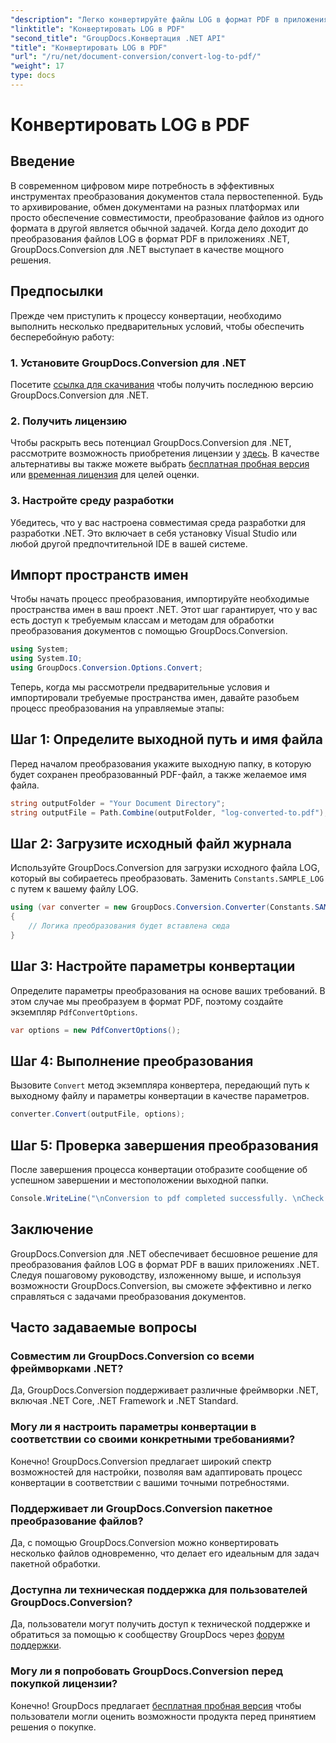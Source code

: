 ```yaml
---
"description": "Легко конвертируйте файлы LOG в формат PDF в приложениях .NET с помощью GroupDocs.Conversion для .NET. Следуйте нашему пошаговому руководству по конвертации документов."
"linktitle": "Конвертировать LOG в PDF"
"second_title": "GroupDocs.Конвертация .NET API"
"title": "Конвертировать LOG в PDF"
"url": "/ru/net/document-conversion/convert-log-to-pdf/"
"weight": 17
type: docs
---
```

# Конвертировать LOG в PDF

## Введение
В современном цифровом мире потребность в эффективных инструментах преобразования документов стала первостепенной. Будь то архивирование, обмен документами на разных платформах или просто обеспечение совместимости, преобразование файлов из одного формата в другой является обычной задачей. Когда дело доходит до преобразования файлов LOG в формат PDF в приложениях .NET, GroupDocs.Conversion для .NET выступает в качестве мощного решения.
## Предпосылки
Прежде чем приступить к процессу конвертации, необходимо выполнить несколько предварительных условий, чтобы обеспечить бесперебойную работу:
### 1. Установите GroupDocs.Conversion для .NET
Посетите [ссылка для скачивания](https://releases.groupdocs.com/conversion/net/) чтобы получить последнюю версию GroupDocs.Conversion для .NET.
### 2. Получить лицензию
Чтобы раскрыть весь потенциал GroupDocs.Conversion для .NET, рассмотрите возможность приобретения лицензии у [здесь](https://purchase.groupdocs.com/buy). В качестве альтернативы вы также можете выбрать [бесплатная пробная версия](https://releases.groupdocs.com/) или [временная лицензия](https://purchase.groupdocs.com/temporary-license/) для целей оценки.
### 3. Настройте среду разработки
Убедитесь, что у вас настроена совместимая среда разработки для разработки .NET. Это включает в себя установку Visual Studio или любой другой предпочтительной IDE в вашей системе.

## Импорт пространств имен
Чтобы начать процесс преобразования, импортируйте необходимые пространства имен в ваш проект .NET. Этот шаг гарантирует, что у вас есть доступ к требуемым классам и методам для обработки преобразования документов с помощью GroupDocs.Conversion.
```csharp
using System;
using System.IO;
using GroupDocs.Conversion.Options.Convert;
```

Теперь, когда мы рассмотрели предварительные условия и импортировали требуемые пространства имен, давайте разобьем процесс преобразования на управляемые этапы:
## Шаг 1: Определите выходной путь и имя файла
Перед началом преобразования укажите выходную папку, в которую будет сохранен преобразованный PDF-файл, а также желаемое имя файла.
```csharp
string outputFolder = "Your Document Directory";
string outputFile = Path.Combine(outputFolder, "log-converted-to.pdf");
```
## Шаг 2: Загрузите исходный файл журнала
Используйте GroupDocs.Conversion для загрузки исходного файла LOG, который вы собираетесь преобразовать. Заменить `Constants.SAMPLE_LOG` с путем к вашему файлу LOG.
```csharp
using (var converter = new GroupDocs.Conversion.Converter(Constants.SAMPLE_LOG))
{
    // Логика преобразования будет вставлена сюда
}
```
## Шаг 3: Настройте параметры конвертации
Определите параметры преобразования на основе ваших требований. В этом случае мы преобразуем в формат PDF, поэтому создайте экземпляр `PdfConvertOptions`.
```csharp
var options = new PdfConvertOptions();
```
## Шаг 4: Выполнение преобразования
Вызовите `Convert` метод экземпляра конвертера, передающий путь к выходному файлу и параметры конвертации в качестве параметров.
```csharp
converter.Convert(outputFile, options);
```
## Шаг 5: Проверка завершения преобразования
После завершения процесса конвертации отобразите сообщение об успешном завершении и местоположении выходной папки.
```csharp
Console.WriteLine("\nConversion to pdf completed successfully. \nCheck output in {0}", outputFolder);
```

## Заключение
GroupDocs.Conversion для .NET обеспечивает бесшовное решение для преобразования файлов LOG в формат PDF в ваших приложениях .NET. Следуя пошаговому руководству, изложенному выше, и используя возможности GroupDocs.Conversion, вы сможете эффективно и легко справляться с задачами преобразования документов.
## Часто задаваемые вопросы
### Совместим ли GroupDocs.Conversion со всеми фреймворками .NET?
Да, GroupDocs.Conversion поддерживает различные фреймворки .NET, включая .NET Core, .NET Framework и .NET Standard.
### Могу ли я настроить параметры конвертации в соответствии со своими конкретными требованиями?
Конечно! GroupDocs.Conversion предлагает широкий спектр возможностей для настройки, позволяя вам адаптировать процесс конвертации в соответствии с вашими точными потребностями.
### Поддерживает ли GroupDocs.Conversion пакетное преобразование файлов?
Да, с помощью GroupDocs.Conversion можно конвертировать несколько файлов одновременно, что делает его идеальным для задач пакетной обработки.
### Доступна ли техническая поддержка для пользователей GroupDocs.Conversion?
Да, пользователи могут получить доступ к технической поддержке и обратиться за помощью к сообществу GroupDocs через [форум поддержки](https://forum.groupdocs.com/c/conversion/11).
### Могу ли я попробовать GroupDocs.Conversion перед покупкой лицензии?
Конечно! GroupDocs предлагает [бесплатная пробная версия](https://releases.groupdocs.com/) чтобы пользователи могли оценить возможности продукта перед принятием решения о покупке.